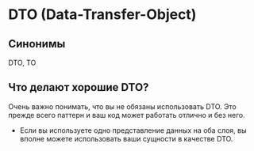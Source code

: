 # DTO (Data-Transfer-Object)

## Синонимы
DTO, TO

## Что делают хорошие DTO?
Очень важно понимать, что вы не обязаны использовать DTO.
Это прежде всего паттерн и ваш код может работать отлично и без него.

- Если вы используете одно представление данных на оба слоя, вы вполне можете использовать ваши сущности в качестве DTO.
